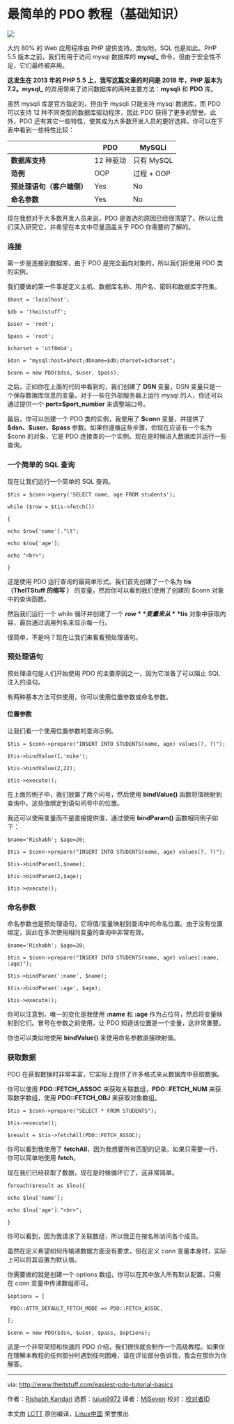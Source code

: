 最简单的 PDO 教程（基础知识）
======

![](http://www.theitstuff.com/wp-content/uploads/2018/04/php-language.jpg)

大约 80% 的 Web 应用程序由 PHP 提供支持。类似地，SQL 也是如此。PHP 5.5 版本之前，我们有用于访问 mysql 数据库的 **mysql_** 命令，但由于安全性不足，它们最终被弃用。

**这发生在 2013 年的 PHP 5.5 上，我写这篇文章的时间是 2018 年，PHP 版本为 7.2。mysql_** 的弃用带来了访问数据库的两种主要方法：**mysqli** 和 **PDO** 库。

虽然 mysqli 库是官方指定的，但由于 mysqli 只能支持 mysql 数据库，而 PDO 可以支持 12 种不同类型的数据库驱动程序，因此 PDO 获得了更多的赞誉。此外，PDO 还有其它一些特性，使其成为大多数开发人员的更好选择。你可以在下表中看到一些特性比较：

|                           | PDO        | MySQLi       
---|---|---
| **数据库支持**            | 12 种驱动   | 只有 MySQL 
| **范例**                  | OOP         | 过程 + OOP  
| **预处理语句（客户端侧）**  | Yes         | No        
| **命名参数**               | Yes         | No          

现在我想对于大多数开发人员来说，PDO 是首选的原因已经很清楚了。所以让我们深入研究它，并希望在本文中尽量涵盖关于 PDO 你需要的了解的。

### 连接

第一步是连接到数据库，由于 PDO 是完全面向对象的，所以我们将使用 PDO 类的实例。

我们要做的第一件事是定义主机、数据库名称、用户名、密码和数据库字符集。

`$host = 'localhost';`

`$db = 'theitstuff';`

`$user = 'root';`

`$pass = 'root';`

`$charset = 'utf8mb4';`

`$dsn = "mysql:host=$host;dbname=$db;charset=$charset";`

`$conn = new PDO($dsn, $user, $pass);`

之后，正如你在上面的代码中看到的，我们创建了 **DSN** 变量，DSN 变量只是一个保存数据库信息的变量。对于一些在外部服务器上运行 mysql 的人，你还可以通过提供一个 **port=$port_number** 来调整端口号。

最后，你可以创建一个 PDO 类的实例，我使用了 **\$conn** 变量，并提供了 **\$dsn、\$user、\$pass** 参数。如果你遵循这些步骤，你现在应该有一个名为 $conn 的对象，它是 PDO 连接类的一个实例。现在是时候进入数据库并运行一些查询。

### 一个简单的 SQL 查询

现在让我们运行一个简单的 SQL 查询。

`$tis = $conn->query('SELECT name, age FROM students');`

`while ($row = $tis->fetch())`

`{`

`echo $row['name']."\t";`

`echo $row['age'];`

`echo "<br>";`

`}`

这是使用 PDO 运行查询的最简单形式。我们首先创建了一个名为 **tis（TheITStuff 的缩写 ）** 的变量，然后你可以看到我们使用了创建的 $conn 对象中的查询函数。

然后我们运行一个 while 循环并创建了一个 **$row** 变量来从 **$tis** 对象中获取内容，最后通过调用列名来显示每一行。

很简单，不是吗？现在让我们来看看预处理语句。

### 预处理语句

预处理语句是人们开始使用 PDO 的主要原因之一，因为它准备了可以阻止 SQL 注入的语句。

有两种基本方法可供使用，你可以使用位置参数或命名参数。

#### 位置参数

让我们看一个使用位置参数的查询示例。

`$tis = $conn->prepare("INSERT INTO STUDENTS(name, age) values(?, ?)");`

`$tis->bindValue(1,'mike');`

`$tis->bindValue(2,22);`

`$tis->execute();`

在上面的例子中，我们放置了两个问号，然后使用 **bindValue()** 函数将值映射到查询中。这些值绑定到语句问号中的位置。

我还可以使用变量而不是直接提供值，通过使用 **bindParam()** 函数相同例子如下：

`$name='Rishabh'; $age=20;`

`$tis = $conn->prepare("INSERT INTO STUDENTS(name, age) values(?, ?)");`

`$tis->bindParam(1,$name);`

`$tis->bindParam(2,$age);`

`$tis->execute();`

### 命名参数

命名参数也是预处理语句，它将值/变量映射到查询中的命名位置。由于没有位置绑定，因此在多次使用相同变量的查询中非常有效。

`$name='Rishabh'; $age=20;`

`$tis = $conn->prepare("INSERT INTO STUDENTS(name, age) values(:name, :age)");`

`$tis->bindParam(':name', $name);`

`$tis->bindParam(':age', $age);`

`$tis->execute();`

你可以注意到，唯一的变化是我使用 **:name** 和 **:age** 作为占位符，然后将变量映射到它们。冒号在参数之前使用，让 PDO 知道该位置是一个变量，这非常重要。

你也可以类似地使用 **bindValue()** 来使用命名参数直接映射值。

### 获取数据

PDO 在获取数据时非常丰富，它实际上提供了许多格式来从数据库中获取数据。

你可以使用 **PDO::FETCH_ASSOC** 来获取关联数组，**PDO::FETCH_NUM** 来获取数字数组，使用 **PDO::FETCH_OBJ** 来获取对象数组。

`$tis = $conn->prepare("SELECT * FROM STUDENTS");`

`$tis->execute();`

`$result = $tis->fetchAll(PDO::FETCH_ASSOC);`

你可以看到我使用了 **fetchAll**，因为我想要所有匹配的记录。如果只需要一行，你可以简单地使用 **fetch**。

现在我们已经获取了数据，现在是时候循环它了，这非常简单。

`foreach($result as $lnu){`

`echo $lnu['name'];`

`echo $lnu['age']."<br>";`

`}`

你可以看到，因为我请求了关联数组，所以我正在按名称访问各个成员。

虽然在定义希望如何传输递数据方面没有要求，但在定义 conn 变量本身时，实际上可以将其设置为默认值。

你需要做的就是创建一个 options 数组，你可以在其中放入所有默认配置，只需在 conn 变量中传递数组即可。

`$options = [`

` PDO::ATTR_DEFAULT_FETCH_MODE => PDO::FETCH_ASSOC,`

`];`

`$conn = new PDO($dsn, $user, $pass, $options);`

这是一个非常简短和快速的 PDO 介绍，我们很快就会制作一个高级教程。如果你在理解本教程的任何部分时遇到任何困难，请在评论部分告诉我，我会在那你为你解答。

--------------------------------------------------------------------------------

via: http://www.theitstuff.com/easiest-pdo-tutorial-basics

作者：[Rishabh Kandari][a]
选题：[lujun9972](https://github.com/lujun9972)
译者：[MjSeven](https://github.com/MjSeven)
校对：[校对者ID](https://github.com/校对者ID)

本文由 [LCTT](https://github.com/LCTT/TranslateProject) 原创编译，[Linux中国](https://linux.cn/) 荣誉推出

[a]:http://www.theitstuff.com/author/reevkandari
